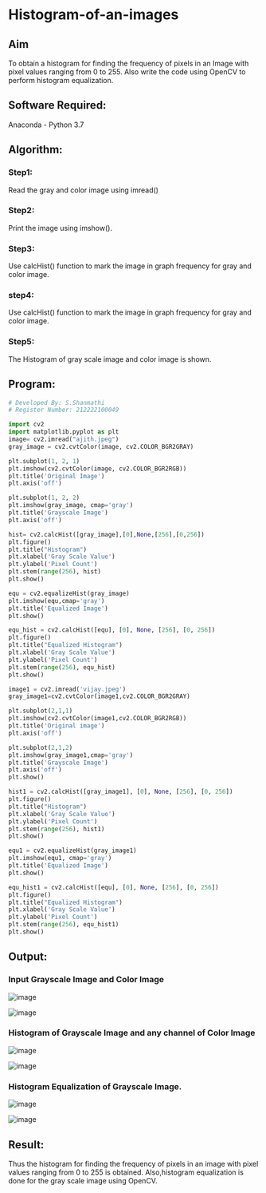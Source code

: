# Histogram-of-an-images
## Aim
To obtain a histogram for finding the frequency of pixels in an Image with pixel values ranging from 0 to 255. Also write the code using OpenCV to perform histogram equalization.

## Software Required:
Anaconda - Python 3.7

## Algorithm:
### Step1:
Read the gray and color image using imread()

### Step2:
Print the image using imshow().

### Step3:
Use calcHist() function to mark the image in graph frequency for gray and color image.

### step4:
Use calcHist() function to mark the image in graph frequency for gray and color image.

### Step5:
The Histogram of gray scale image and color image is shown.


## Program:
```python
# Developed By: S.Shanmathi
# Register Number: 212222100049

import cv2
import matplotlib.pyplot as plt
image= cv2.imread("ajith.jpeg")
gray_image = cv2.cvtColor(image, cv2.COLOR_BGR2GRAY)

plt.subplot(1, 2, 1)
plt.imshow(cv2.cvtColor(image, cv2.COLOR_BGR2RGB))
plt.title('Original Image')
plt.axis('off')

plt.subplot(1, 2, 2)
plt.imshow(gray_image, cmap='gray')
plt.title('Grayscale Image')
plt.axis('off')

hist= cv2.calcHist([gray_image],[0],None,[256],[0,256])
plt.figure()
plt.title("Histogram")
plt.xlabel('Gray Scale Value')
plt.ylabel('Pixel Count')
plt.stem(range(256), hist)
plt.show()

equ = cv2.equalizeHist(gray_image)
plt.imshow(equ,cmap='gray')
plt.title('Equalized Image')
plt.show()

equ_hist = cv2.calcHist([equ], [0], None, [256], [0, 256])
plt.figure()
plt.title("Equalized Histogram")
plt.xlabel('Gray Scale Value')
plt.ylabel('Pixel Count')
plt.stem(range(256), equ_hist)
plt.show()

image1 = cv2.imread('vijay.jpeg')
gray_image1=cv2.cvtColor(image1,cv2.COLOR_BGR2GRAY)

plt.subplot(2,1,1)
plt.imshow(cv2.cvtColor(image1,cv2.COLOR_BGR2RGB))
plt.title('Original image')
plt.axis('off')

plt.subplot(2,1,2)
plt.imshow(gray_image1,cmap='gray')
plt.title('Grayscale Image')
plt.axis('off')
plt.show()

hist1 = cv2.calcHist([gray_image1], [0], None, [256], [0, 256])
plt.figure()
plt.title("Histogram")
plt.xlabel('Gray Scale Value')
plt.ylabel('Pixel Count')
plt.stem(range(256), hist1)
plt.show()

equ1 = cv2.equalizeHist(gray_image1)
plt.imshow(equ1, cmap='gray')
plt.title('Equalized Image')
plt.show()

equ_hist1 = cv2.calcHist([equ], [0], None, [256], [0, 256])
plt.figure()
plt.title("Equalized Histogram")
plt.xlabel('Gray Scale Value')
plt.ylabel('Pixel Count')
plt.stem(range(256), equ_hist1)
plt.show()
```
## Output:
### Input Grayscale Image and Color Image
![image](https://github.com/ShanmathiShanmugam/Histogram-of-an-images/assets/121243595/9715131b-33b9-4eff-ad8d-a88f8db84732)

![image](https://github.com/ShanmathiShanmugam/Histogram-of-an-images/assets/121243595/59d2f561-2c32-447a-9e9a-fdf03f6537dc)

### Histogram of Grayscale Image and any channel of Color Image
![image](https://github.com/ShanmathiShanmugam/Histogram-of-an-images/assets/121243595/a1f321f5-c744-4e52-9dc8-f5fe2e17fb34)

![image](https://github.com/ShanmathiShanmugam/Histogram-of-an-images/assets/121243595/cd4d4a87-8a8f-4642-bc5c-69e376a5ce71)

### Histogram Equalization of Grayscale Image.

![image](https://github.com/ShanmathiShanmugam/Histogram-of-an-images/assets/121243595/42caa93e-1b87-4049-8aa7-737497023255)

![image](https://github.com/ShanmathiShanmugam/Histogram-of-an-images/assets/121243595/378826bb-f1af-42f7-acf7-121623d0e5bd)

## Result: 
Thus the histogram for finding the frequency of pixels in an image with pixel values ranging from 0 to 255 is obtained. Also,histogram equalization is done for the gray scale image using OpenCV.
